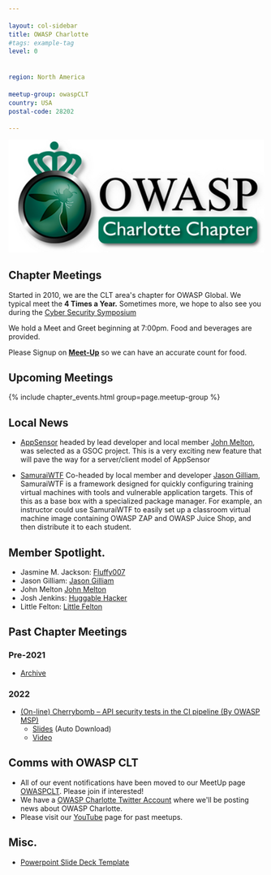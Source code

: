 ```yaml
---

layout: col-sidebar
title: OWASP Charlotte
#tags: example-tag
level: 0


region: North America

meetup-group: owaspCLT
country: USA
postal-code: 28202

---
```

![](assets/images/600_103072722.jpeg)

## Chapter Meetings

Started in 2010, we are the CLT area's chapter for OWASP Global. We typical meet the **4 Times a Year.** Sometimes more, we hope to also see you during the [Cyber Security Symposium](https://cybersecuritysymposium.uncc.edu/)

We hold a Meet and Greet beginning at 7:00pm. Food and beverages are provided. 

Please Signup on [**Meet-Up**](https://www.meetup.com/owaspCLT) so we
can have an accurate count for food.



## Upcoming Meetings

{% include chapter_events.html group=page.meetup-group %}

## Local News

  - [AppSensor](https://github.com/OWASP/www-project-appsensor)
    headed by lead developer and local member [John Melton](https://github.com/jtmelton), was selected
    as a GSOC project. This is a very exciting new feature that will
    pave the way for a server/client model of AppSensor
    
    
  - [SamuraiWTF](https://github.com/SamuraiWTF/samuraiwtf)
    Co-headed by local member and developer  [Jason Gilliam](https://github.com/JGillam), SamuraiWTF is a framework designed for quickly configuring training
    virtual machines with
    tools and vulnerable application targets. This of this as a base box with a specialized package manager. For example, an instructor could use SamuraiWTF to
    easily set up a classroom virtual machine image containing OWASP ZAP and OWASP Juice Shop, and then distribute it to each student.

<!-- end list -->

## Member Spotlight.

  - Jasmine M. Jackson: [Fluffy007](https://thefluffy007.com/)
  - Jason Gilliam: [Jason Gilliam](https://github.com/JGillam)
  - John Melton [John Melton](https://github.com/jtmelton)
  - Josh Jenkins: [Huggable Hacker](https://www.huggablehacker.com/)
  - Little Felton: [Little Felton](https://www.littlefelton.com/)

<!-- end list -->


## Past Chapter Meetings

### **Pre-2021**
  - [Archive](archive.md)

### **2022**
  - [(On-line) Cherrybomb – API security tests in the CI pipeline (By OWASP MSP)](https://www.meetup.com/owaspclt/events/289047570/)
     - [Slides](#) (Auto Download)
     - [Video](#)
 
## Comms with OWASP CLT

  - All of our event notifications have been moved to our MeetUp page 
    [OWASPCLT](http://www.meetup.com/owaspCLT/). Please join if
    interested! 
  - We have a [OWASP Charlotte Twitter
    Account](http://twitter.com/OWASPCharlotte) where we'll be posting
    news about OWASP Charlotte. 
  - Please visit our [YouTube](https://www.youtube.com/channel/UC8gUuxBL8u6PDiHFdZIgnqg) page for past meetups.
  
## Misc.
  
   - [Powerpoint Slide Deck Template](assets/images/OWASPCLT_Template.pptx)


